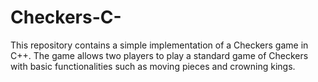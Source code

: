 # Checkers-C-
This repository contains a simple implementation of a Checkers game in C++. The game allows two players to play a standard game of Checkers with basic functionalities such as moving pieces and crowning kings.
